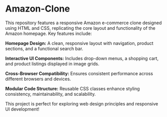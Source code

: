 # Amazon-Clone
This repository features a responsive Amazon e-commerce clone designed using HTML and CSS, replicating the core layout and functionality of the Amazon homepage.
Key features include:

**Homepage Design:** A clean, responsive layout with navigation, product sections, and a functional search bar.

**Interactive UI Components:** Includes drop-down menus, a shopping cart, and product listings displayed in image grids.

**Cross-Browser Compatibility:** Ensures consistent performance across different browsers and devices.

**Modular Code Structure:** Reusable CSS classes enhance styling consistency, maintainability, and scalability.

This project is perfect for exploring web design principles and responsive UI development!
